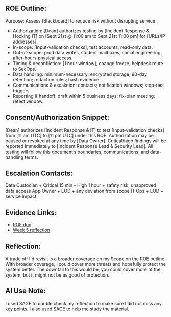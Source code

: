 ## ROE Outline:
Purpose: Assess [Blackboard] to reduce risk without disrupting service.
- Authorization: [Dean] authorizes testing by [Incident Response & Hocking IT] on [Sept 21st @ 11:00 am to Sept 21st 11:00 pm] for [URLs/IP addresses].
- In-scope: [Input-validation checks], test accounts, read-only data.
- Out-of-scope: prod data writes, student mailboxes, social engineering, after-hours physical access.
- Timing & deconfliction: [1 hour window], change freeze, helpdesk route to SecOps.
- Data handling: minimum-necessary; encrypted storage; 90-day retention; redaction rules; hash evidence.
- Communications & escalation: contacts; notification windows; stop-test triggers.
- Reporting & handoff: draft within 5 business days; fix-plan meeting; retest window.

## Consent/Authorization Snippet: 
[Dean] authorizes [Incident Response & IT] to test [Input-validation checks] from [11 am UTC] to [11 pm UTC] under this ROE. Authorization may be paused or revoked at any time by [Data Owner]. Critical/high findings will be reported immediately to [Incident Response Lead & Security Lead]. All testing will follow this document’s boundaries, communications, and data-handling terms.

## Escalation Contacts: 
Data Custodian + Critical 15 min - High 1 hour + safety risk, unapproved data access
App Owner + EOD + any deviation from scope
IT Ops + EOD + service impact

## Evidence Links: 
- [ROE doc](https://drive.google.com/file/d/1oDYU1SrjM2aRuTtuNX7hMJQaWdb_bTQJ/view?usp=drive_link)
- [ Week 5 reflection](https://drive.google.com/file/d/1Z7gIjNhF4f0yBWYlG1Jwr8cYf6VgHzfl/view?usp=drive_link)

## Reflection:
A trade off I'd revisit is a broader coverage on my Scope on the ROE outline. With broader coverage, I could cover more threats and hopefully protect the system better. The downfall to this would be, you could cover more of the system, but it might not be as good of protection.

## AI Use Note: 
I used SAGE to double check my reflection to make sure I did not miss any key points. I also used SAGE to help me study the material. 
